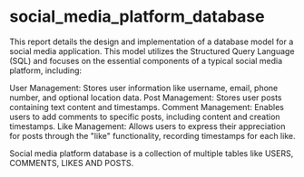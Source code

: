 # social_media_platform_database

This report details the design and implementation of a database model for a social media application. This model utilizes the Structured Query Language (SQL) and focuses on the essential components of a typical social media platform, including: 

User Management: Stores user information like username, email, phone number, and optional location data. 
Post Management: Stores user posts containing text content and timestamps. 
Comment Management: Enables users to add comments to specific posts, including content and creation timestamps. 
Like Management: Allows users to express their appreciation for posts through the "like" functionality, recording timestamps for each like. 

Social media platform database is a collection of multiple tables like USERS, COMMENTS, LIKES AND POSTS. 
